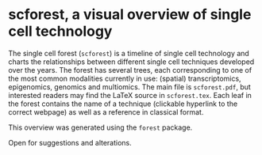# scforest, a visual overview of single cell technology
The single cell forest (`scforest`) is a timeline of single cell technology and charts the relationships between different single cell techniques developed over the years. The forest has several trees, each corresponding to one of the most common modalities currently in use: (spatial) transcriptomics, epigenomics, genomics and multiomics. The main file is `scforest.pdf`, but interested readers may find the LaTeX source in `scforest.tex`. Each leaf in the forest contains the name of a technique (clickable hyperlink to the correct webpage) as well as a reference in classical format.

This overview was generated using the `forest` package.

Open for suggestions and alterations.
